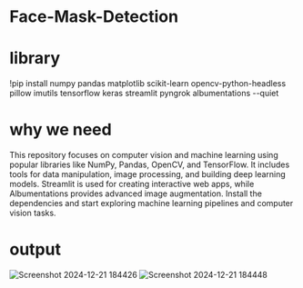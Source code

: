 # Face-Mask-Detection
# library
!pip install numpy pandas matplotlib scikit-learn opencv-python-headless pillow imutils tensorflow keras streamlit pyngrok albumentations --quiet

# why we need
This repository focuses on computer vision and machine learning using popular libraries like NumPy, Pandas, OpenCV, and TensorFlow. It includes tools for data manipulation, image processing, and building deep learning models. Streamlit is used for creating interactive web apps, while Albumentations provides advanced image augmentation. Install the dependencies and start exploring machine learning pipelines and computer vision tasks.
# output
![Screenshot 2024-12-21 184426](https://github.com/user-attachments/assets/cd50c986-aeac-4f92-a786-9556e9537c0c)
![Screenshot 2024-12-21 184448](https://github.com/user-attachments/assets/092e14bf-6931-46bc-a183-8bf2d7972a51)
